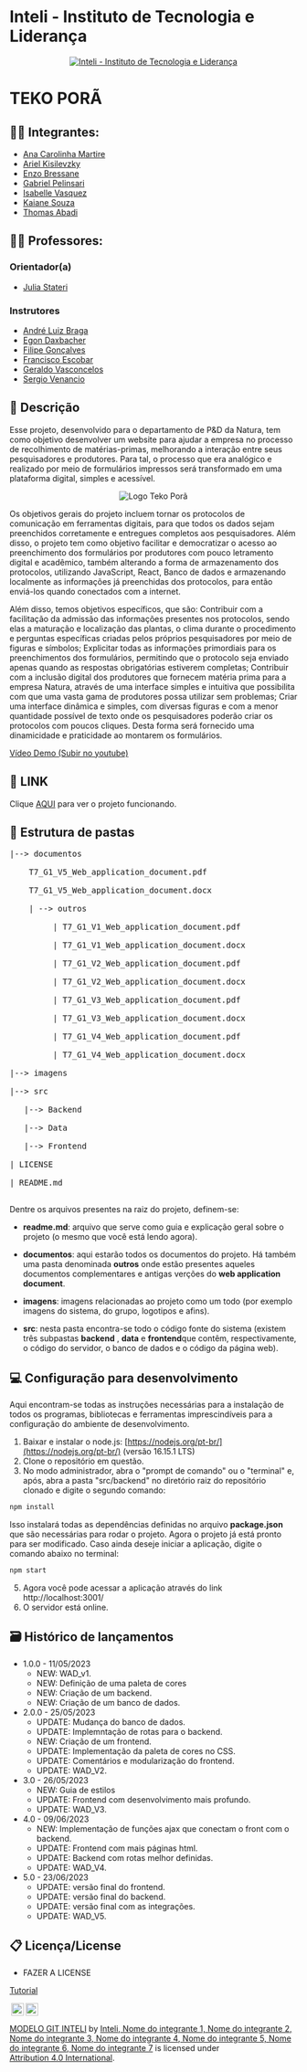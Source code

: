 # Inteli - Instituto de Tecnologia e Liderança 

<p align="center">
<a href= "https://www.inteli.edu.br/"><img src="/imagens/inteli.png" alt="Inteli - Instituto de Tecnologia e Liderança" border="0"></a>
</p>

# TEKO PORÃ

## :student: Integrantes: 
- <a href="https://www.linkedin.com/in/ana-carolina-cremonezi-martire-2a7335268/
">Ana Carolinha Martire</a>
- <a href="https://www.linkedin.com/in/
">Ariel Kisilevzky</a>
- <a href="https://www.linkedin.com/in/enzo-bressane-72a030219/
">Enzo Bressane</a> 
- <a href="https://www.linkedin.com/in/gabriel-pelinsari-13185b1a0">Gabriel Pelinsari</a> 
- <a href="https://www.linkedin.com/in/isabelle-beatriz-vasquez-oliveira-55a19626a/">Isabelle Vasquez</a>
- <a href="https://www.linkedin.com/in/kaiane-souza-cordeiro-696076268/">Kaiane Souza</a> 
- <a href="https://www.linkedin.com/in/thomas-abadi-4a44a1264">Thomas Abadi</a>

## :teacher: Professores:
### Orientador(a) 
- <a href="https://www.linkedin.com/in/juliastateri/">Julia Stateri</a>
### Instrutores
- <a href="https://www.linkedin.com/in/andreluizbraga/">André Luiz Braga</a>
- <a href="https://www.linkedin.com/in/egondaxbacher/?locale=pt_BR">Egon Daxbacher</a>
- <a href="https://www.linkedin.com/in/filipe-gon%C3%A7alves-08a55015b/">Filipe Gonçalves</a>
- <a href="https://www.linkedin.com/in/francisco-escobar/">Francisco Escobar</a>
- <a href="https://www.linkedin.com/in/geraldo-magela-severino-vasconcelos-22b1b220/">Geraldo Vasconcelos</a>
- <a href="https://www.linkedin.com/in/sergio-venancio-a509b342/">Sergio Venancio</a>

## 📝 Descrição

Esse projeto, desenvolvido para o departamento de P&D da Natura, tem  como objetivo desenvolver um website para ajudar a empresa  no processo de recolhimento de matérias-primas, melhorando a interação entre seus pesquisadores e produtores. Para tal,  o processo que era analógico e realizado por meio de formulários impressos será transformado em uma plataforma digital, simples e acessível.

<p align="center">
<img src="/imagens/teko.jpg" alt="Logo Teko Porã" border="0">
</p>

Os objetivos gerais do projeto incluem tornar os protocolos de comunicação em ferramentas digitais, para que todos os dados sejam preenchidos corretamente e entregues completos aos pesquisadores. Além disso, o projeto tem como objetivo facilitar e democratizar o acesso ao preenchimento dos formulários por produtores com pouco letramento digital e acadêmico, também alterando a forma de armazenamento dos protocolos, utilizando JavaScript, React, Banco de dados e armazenando localmente as informações já preenchidas dos protocolos, para então enviá-los quando conectados com a internet.

Além disso, temos objetivos específicos, que são:
Contribuir com a facilitação da admissão das informações presentes nos protocolos, sendo elas a maturação e localização das plantas, o clima durante o procedimento e perguntas específicas criadas pelos próprios pesquisadores por meio de figuras e símbolos;
Explicitar todas as informações primordiais para os preenchimentos dos formulários, permitindo que o protocolo seja enviado apenas quando as respostas obrigatórias estiverem completas;
Contribuir com a inclusão digital dos  produtores que fornecem matéria prima para a empresa Natura, através de uma interface simples e intuitiva que possibilita com que uma vasta gama de produtores possa utilizar sem problemas;
Criar uma interface dinâmica e simples, com diversas figuras e com a menor quantidade possível de texto onde os pesquisadores poderão criar os protocolos com poucos cliques. Desta forma será fornecido uma dinamicidade e praticidade ao montarem os formulários.

<a href="youtube.com">Vídeo Demo (Subir no youtube)</a>

## 📝 LINK

Clique <a href="https://www.linkedin.com/in/victorbarq/">AQUI</a> para ver o projeto funcionando.

## 📁 Estrutura de pastas

<pre>
|--> documentos<br>
    T7_G1_V5_Web_application_document.pdf<br>
    T7_G1_V5_Web_application_document.docx<br>
    | --> outros <br>
        &emsp;| T7_G1_V1_Web_application_document.pdf<br>
        &emsp;| T7_G1_V1_Web_application_document.docx<br>
        &emsp;| T7_G1_V2_Web_application_document.pdf<br>
        &emsp;| T7_G1_V2_Web_application_document.docx<br>
        &emsp;| T7_G1_V3_Web_application_document.pdf<br>
        &emsp;| T7_G1_V3_Web_application_document.docx<br>
        &emsp;| T7_G1_V4_Web_application_document.pdf<br>
        &emsp;| T7_G1_V4_Web_application_document.docx<br>
|--> imagens<br>
|--> src<br>
  &emsp;|--> Backend<br>
  &emsp;|--> Data<br>
  &emsp;|--> Frontend<br>
| LICENSE<br>
| README.md<br>
</pre>

Dentre os arquivos presentes na raiz do projeto, definem-se:

- <b>readme.md</b>: arquivo que serve como guia e explicação geral sobre o projeto (o mesmo que você está lendo agora).

- <b>documentos</b>: aqui estarão todos os documentos do projeto. Há também uma pasta denominada <b>outros</b> onde estão presentes aqueles documentos complementares  e antigas verções do <b>web application document</b>.

- <b>imagens</b>: imagens relacionadas ao projeto como um todo (por exemplo imagens do sistema, do grupo, logotipos e afins).

- <b>src</b>: nesta pasta encontra-se todo o código fonte do sistema (existem três subpastas <b>backend</b> , <b>data</b> e <b>frontend</b>que contêm, respectivamente, o código do servidor, o banco de dados e o código da página web).

## 💻 Configuração para desenvolvimento

Aqui encontram-se todas as instruções necessárias para a instalação de todos os programas, bibliotecas e ferramentas imprescindíveis para a configuração do ambiente de desenvolvimento.

1.  Baixar e instalar o node.js:  [https://nodejs.org/pt-br/](https://nodejs.org/pt-br/) (versão 16.15.1 LTS)
2. Clone o repositório em questão.
3.  No modo administrador, abra o "prompt de comando" ou o "terminal" e, após,  abra a pasta "src/backend" no diretório raiz do repositório clonado e digite o segundo comando:

```sh
npm install
```

Isso instalará todas as dependências definidas no arquivo <b>package.json</b> que são necessárias para rodar o projeto. Agora o projeto já está pronto para ser modificado. Caso ainda deseje iniciar a aplicação, digite o comando abaixo no terminal:

```sh
npm start
```
5. Agora você pode acessar a aplicação através do link http://localhost:3001/
6. O servidor está online.


## 🗃 Histórico de lançamentos

* 1.0.0 - 11/05/2023
    * NEW: WAD_v1.
    * NEW: Definição de uma paleta de cores
    * NEW: Criação de um backend.
    * NEW: Criação de um banco de dados.
* 2.0.0 - 25/05/2023
    * UPDATE: Mudança do banco de dados.
    * UPDATE: Implemntação de rotas para o backend.
    * NEW: Criação de um frontend.
    * UPDATE: Implementação da paleta de cores no CSS.
    * UPDATE: Comentários e modularização do frontend.
    * UPDATE: WAD_V2.
* 3.0 - 26/05/2023
    * NEW: Guia de estilos
    * UPDATE: Frontend com desenvolvimento mais profundo.
    * UPDATE: WAD_V3.
* 4.0 - 09/06/2023
    * NEW: Implementação de funções ajax que conectam o front com o backend.
    * UPDATE: Frontend com mais páginas html.
    * UPDATE: Backend com rotas melhor definidas.
    * UPDATE: WAD_V4.
* 5.0 - 23/06/2023
    * UPDATE: versão final do frontend.
    * UPDATE: versão final do backend.
    * UPDATE: versão final com as integrações.
    * UPDATE: WAD_V5.


## 📋 Licença/License


- FAZER A LICENSE


<a href="https://drive.google.com/file/d/1hXWLHUhjBkPVuGqeE2LZKozFntnJZzlx/view">Tutorial</a>

<img style="height:22px!important;margin-left:3px;vertical-align:text-bottom;" src="https://mirrors.creativecommons.org/presskit/icons/cc.svg?ref=chooser-v1"><img style="height:22px!important;margin-left:3px;vertical-align:text-bottom;" src="https://mirrors.creativecommons.org/presskit/icons/by.svg?ref=chooser-v1"><p xmlns:cc="http://creativecommons.org/ns#" xmlns:dct="http://purl.org/dc/terms/"><a property="dct:title" rel="cc:attributionURL" href="https://github.com/Intelihub/Template_M2/">MODELO GIT INTELI</a> by <a rel="cc:attributionURL dct:creator" property="cc:attributionName" href="https://www.yggbrasil.com.br/vr">Inteli, Nome do integrante 1, Nome do integrante 2, Nome do integrante 3, Nome do integrante 4, Nome do integrante 5, Nome do integrante 6, Nome do integrante 7</a> is licensed under <a href="http://creativecommons.org/licenses/by/4.0/?ref=chooser-v1" target="_blank" rel="license noopener noreferrer" style="display:inline-block;">Attribution 4.0 International</a>.</p>

